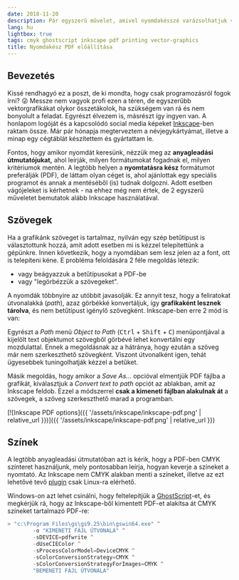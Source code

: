 ```yaml
---
date: 2018-11-20
description: Pár egyszerű művelet, amivel nyomdakésszé varázsolhatjuk vektorgrafikánkat, legyen az névjegykártya vagy cégtábla. A font probléma elkerülése és CMYK-ra konvertálás.
lang: hu
lightbox: true
tags: cmyk ghostscript inkscape pdf printing vector-graphics
title: Nyomdakész PDF előállítása
---
```


## Bevezetés

Kissé rendhagyó ez a poszt, de ki mondta, hogy csak programozásról fogok írni? 😜 Messze nem vagyok profi ezen a téren, de egyszerűbb vektorgrafikákat olykor összetákolok, ha szükségem van rá és nem bonyolult a feladat. Egyrészt élvezem is, másrészt így ingyen van. A honlapom logóját és a kapcsolódó social media képeket [Inkscape](https://inkscape.org/)-ben raktam össze. Már pár hónapja megterveztem a névjegykártyámat, illetve a minap egy cégtáblát készítettem és gyártattam le.

Fontos, hogy amikor nyomdát keresünk, nézzük meg az **anyagleadási útmutatójukat,** ahol leírják, milyen formátumokat fogadnak el, milyen kritériumok mentén. A legtöbb helyen a **nyomtatásra kész** formátumot preferálják (PDF), de láttam olyan céget is, ahol ajánlottak egy speciális programot és annak a mentéséből (is) tudnak dolgozni. Adott esetben vágójeleket is kérhetnek - na ehhez még nem értek, de 2 egyszerű műveletet bemutatok alább Inkscape használatával.

## Szövegek

Ha a grafikánk szöveget is tartalmaz, nyilván egy szép betűtípust is választottunk hozzá, amit adott esetben mi is kézzel telepítettünk a gépünkre. Innen következik, hogy a nyomdában sem lesz jelen az a font, ott is telepíteni kéne. E probléma feloldására 2 féle megoldás létezik:

-   vagy beágyazzuk a betűtípusokat a PDF-be
-   vagy "legörbézzük a szövegeket".

A nyomdák többnyire az utóbbit javasolják. Ez annyit tesz, hogy a feliratokat útvonalakká (_path_), azaz görbékké konvertáljuk, így **grafikaként lesznek tárolva**, és nem betűtípust igénylő szövegként. Inkscape-ben erre 2 mód is van:

Egyrészt a _Path_ menü _Object to Path_ (<kbd>Ctrl</kbd> + <kbd>Shift</kbd> + <kbd>C</kbd>) menüpontjával a kijelölt text objektumot szövegből görbévé lehet konvertálni egy mozdulattal. Ennek a megoldásnak az a hátránya, hogy ezután a szöveg már nem szerkeszthető szövegként. Viszont útvonalként igen, tehát ügyesebbek tuningolhatják kézzel a betűket.

Másik megoldás, hogy amikor a _Save As..._ opcióval elmentjük PDF fájlba a grafikát, kiválasztjuk a _Convert text to path_ opciót az ablakban, amit az Inkscape feldob. Ezzel a módszerrel **csak a kimeneti fájlban alakulnak át** a szövegek, a szöveg szerkeszthető marad a programban.

<style>.content img { width: auto; }</style>

[![Inkscape PDF options]({{ '/assets/inkscape/inkscape-pdf.png' | relative_url }})]({{ '/assets/inkscape/inkscape-pdf.png' | relative_url }})

## Színek

A legtöbb anyagleadási útmutatóban azt is kérik, hogy a PDF-ben CMYK színteret használjunk, mely pontosabban leírja, hogyan keverje a színeket a nyomtató. Az Inkscape nem CMYK alakban menti a színeket, illetve az ezt lehetővé tevő [plugin](http://wiki.inkscape.org/wiki/index.php/ExportPDFCMYK) csak Linux-ra elérhető.

Windows-on azt lehet csinálni, hogy feltelepítjük a [GhostScript](https://www.ghostscript.com/download/gsdnld.html)-et, és megkérjük rá, hogy az Inkscape-ből kimentett PDF-et alakítsa át CMYK színeket tartalmazó PDF-re:

```powershell
> "c:\Program Files\gs\gs9.25\bin\gswin64.exe" ^
		-o "KIMENETI FÁJL ÚTVONALA" ^
		-sDEVICE=pdfwrite ^
		-dUseCIEColor ^
		-sProcessColorModel=DeviceCMYK ^
		-sColorConversionStrategy=CMYK ^
		-sColorConversionStrategyForImages=CMYK ^
		"BEMENETI FÁJL ÚTVONALA"
```
